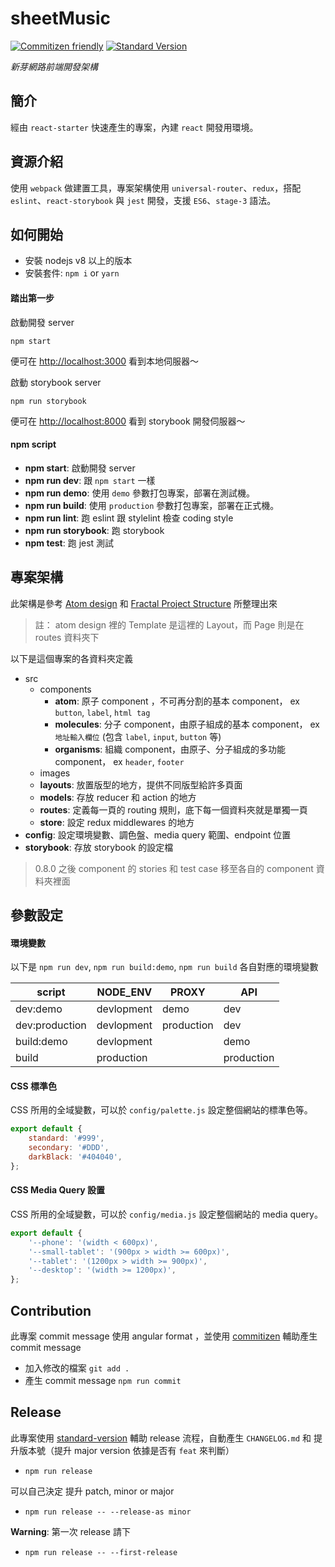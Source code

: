 # sheetMusic

[![Commitizen friendly](https://img.shields.io/badge/commitizen-friendly-brightgreen.svg?style=flat-square)](http://commitizen.github.io/cz-cli/) [![Standard Version](https://img.shields.io/badge/release-standard%20version-brightgreen.svg?style=flat-square)](https://github.com/conventional-changelog/standard-version)

_新芽網路前端開發架構_

## 簡介

經由 `react-starter` 快速產生的專案，內建 `react` 開發用環境。

## 資源介紹

使用 `webpack` 做建置工具，專案架構使用 `universal-router`、`redux`，搭配 `eslint`、`react-storybook` 與 `jest` 開發，支援 `ES6`、`stage-3` 語法。

## 如何開始

- 安裝 nodejs v8 以上的版本
- 安裝套件: `npm i` or `yarn`

#### 踏出第一步

啟動開發 server

```
npm start
```

便可在 <http://localhost:3000> 看到本地伺服器～

啟動 storybook server

```
npm run storybook
```

便可在 <http://localhost:8000> 看到 storybook 開發伺服器～

#### npm script

- **npm start**: 啟動開發 server
- **npm run dev**: 跟 `npm start` 一樣
- **npm run demo**: 使用 `demo` 參數打包專案，部署在測試機。
- **npm run build**: 使用 `production` 參數打包專案，部署在正式機。
- **npm run lint**: 跑 eslint 跟 stylelint 檢查 coding style
- **npm run storybook**: 跑 storybook
- **npm test**: 跑 jest 測試

## 專案架構

此架構是參考 [Atom design](http://bradfrost.com/blog/post/atomic-web-design/) 和 [Fractal Project Structure](https://github.com/davezuko/react-redux-starter-kit/wiki/Fractal-Project-Structure) 所整理出來

> 註： atom design 裡的 Template 是這裡的 Layout，而 Page 則是在 routes 資料夾下

以下是這個專案的各資料夾定義
- src
	+ components
		- **atom**: 原子 component ，不可再分割的基本 component， ex `button`, `label`, `html tag`
		- **molecules**: 分子 component，由原子組成的基本 component， ex `地址輸入欄位` (包含 `label`, `input`, `button` 等)
		- **organisms**: 組織 component，由原子、分子組成的多功能 component， ex `header`, `footer`
	+ images
	+ **layouts**: 放置版型的地方，提供不同版型給許多頁面
	- **models**: 存放 reducer 和 action 的地方
	- **routes**: 定義每一頁的 routing 規則，底下每一個資料夾就是單獨一頁
	- **store**: 設定 redux middlewares 的地方
- **config**: 設定環境變數、調色盤、media query 範圍、endpoint 位置
- **storybook**: 存放 storybook 的設定檔

> 0.8.0 之後 component 的 stories 和 test case 移至各自的 component 資料夾裡面

## 參數設定

#### 環境變數

以下是 `npm run dev`, `npm run build:demo`, `npm run build` 各自對應的環境變數

| script         | NODE_ENV   | PROXY      | API        |
| -------------- | ---------- | ---------- | ---------- |
| dev:demo       | devlopment | demo       | dev        |
| dev:production | devlopment | production | dev        |
| build:demo     | devlopment |            | demo       |
| build          | production |            | production |

#### CSS 標準色

CSS 所用的全域變數，可以於 `config/palette.js` 設定整個網站的標準色等。

```javascript
export default {
	standard: '#999',
	secondary: '#DDD',
	darkBlack: '#404040',
};
```

#### CSS Media Query 設置

CSS 所用的全域變數，可以於 `config/media.js` 設定整個網站的 media query。

```javascript
export default {
	'--phone': '(width < 600px)',
	'--small-tablet': '(900px > width >= 600px)',
	'--tablet': '(1200px > width >= 900px)',
	'--desktop': '(width >= 1200px)',
};
```

## Contribution

此專案 commit message 使用 angular format ，並使用 [commitizen](http://commitizen.github.io/cz-cli/) 輔助產生 commit message

- 加入修改的檔案 `git add .`
- 產生 commit message `npm run commit`

## Release

此專案使用 [standard-version](https://github.com/conventional-changelog/standard-version) 輔助 release 流程，自動產生 `CHANGELOG.md` 和 提升版本號（提升 major version 依據是否有 `feat` 來判斷）

- `npm run release`

可以自己決定 提升 patch, minor or major

- `npm run release -- --release-as minor`

**Warning**: 第一次 release 請下

- `npm run release -- --first-release`
